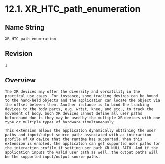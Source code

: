 # 12.1. XR_HTC_path_enumeration
## Name String
    XR_HTC_path_enumeration
## Revision
    1
## Overview
    The XR devices may offer the diversity and versatility in the practical use cases. For instance, some tracking devices can be bound to the hand-held objects and the application can locate the object via the offset between them. Another instance is to bind the tracking devices to the body parts, e.g. wrist, knee, and etc., to track the movement of body. Such XR devices cannot define all user paths beforehand due to they may be used by the multiple XR devices with one type or multiple types of hardware simultaneously.

    This extension allows the application dynamically obtaining the user paths and input/output source paths associated with an interaction profile of XR device that the runtime has supported. When this extension is enabled, the application can get supported user paths for the interaction profile if setting user path XR_NULL_PATH. And if the application inputs the valid user path as well, the output paths will be the supported input/output source paths.
